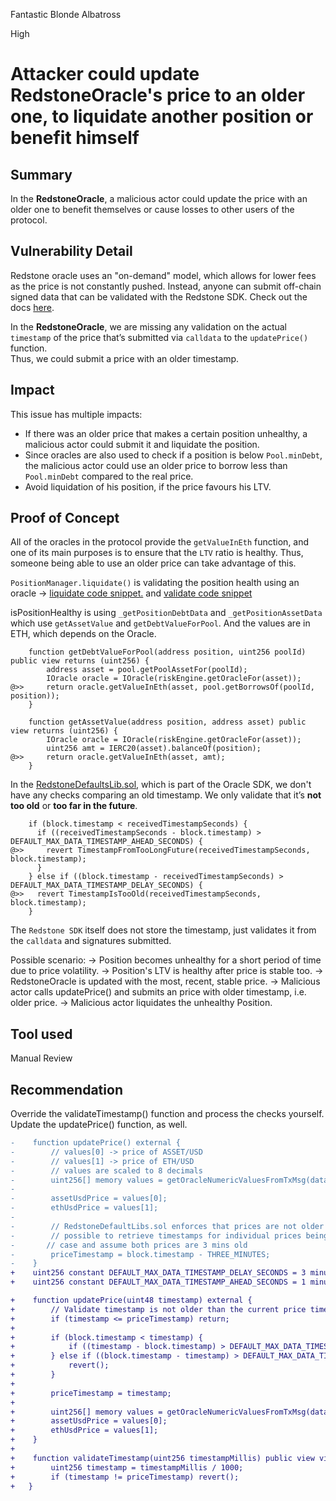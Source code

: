 Fantastic Blonde Albatross

High

# Attacker could update RedstoneOracle's price to an older one, to liquidate another position or benefit himself

## Summary
In the **RedstoneOracle**, a malicious actor could update the price with an older one to benefit themselves or cause losses to other users of the protocol.

## Vulnerability Detail

Redstone oracle uses an "on-demand" model, which allows for lower fees as the price is not constantly pushed. Instead, anyone can submit off-chain signed data that can be validated with the Redstone SDK. Check out the docs [here](https://docs.redstone.finance/docs/get-started/models/redstone-core).

In the **RedstoneOracle**, we are missing any validation on the actual `timestamp` of the price that’s submitted via `calldata` to the `updatePrice()` function.  
Thus, we could submit a price with an older timestamp.

## Impact
This issue has multiple impacts:
- If there was an older price that makes a certain position unhealthy, a malicious actor could submit it and liquidate the position.
- Since oracles are also used to check if a position is below `Pool.minDebt`, the malicious actor could use an older price to borrow less than `Pool.minDebt` compared to the real price. 
- Avoid liquidation of his position, if the price favours his LTV.

## Proof of Concept
All of the oracles in the protocol provide the `getValueInEth` function, and one of its main purposes is to ensure that the `LTV` ratio is healthy. Thus, someone being able to use an older price can take advantage of this.

`PositionManager.liquidate()` is validating the position health using an oracle -> [liquidate code snippet.](https://github.com/sherlock-audit/2024-08-sentiment-v2/blob/main/protocol-v2/src/PositionManager.sol#L435)  and [validate code snippet](https://github.com/sherlock-audit/2024-08-sentiment-v2/blob/main/protocol-v2/src/RiskModule.sol#L117)

 isPositionHealthy is using `_getPositionDebtData` and `_getPositionAssetData` which use `getAssetValue` and `getDebtValueForPool`. And the values are in ETH, which depends on the Oracle.
 
```solidity
    function getDebtValueForPool(address position, uint256 poolId) public view returns (uint256) {
        address asset = pool.getPoolAssetFor(poolId);
        IOracle oracle = IOracle(riskEngine.getOracleFor(asset));
@>>     return oracle.getValueInEth(asset, pool.getBorrowsOf(poolId, position));
    }
```
```solidity
    function getAssetValue(address position, address asset) public view returns (uint256) {
        IOracle oracle = IOracle(riskEngine.getOracleFor(asset));
        uint256 amt = IERC20(asset).balanceOf(position);
@>>     return oracle.getValueInEth(asset, amt);
    }
```

In the [RedstoneDefaultsLib.sol](https://github.com/redstone-finance/redstone-oracles-monorepo/blob/94ac46f41be52ee9132bede9d13897f5922c800d/packages/evm-connector/contracts/core/RedstoneDefaultsLib.sol#L18-L39), which is part of the Oracle SDK, we don't have any checks comparing an old timestamp.
We only validate that it’s **not too old** or **too far in the future**.  
```solidity
    if (block.timestamp < receivedTimestampSeconds) {
      if ((receivedTimestampSeconds - block.timestamp) > DEFAULT_MAX_DATA_TIMESTAMP_AHEAD_SECONDS) {
@>>     revert TimestampFromTooLongFuture(receivedTimestampSeconds, block.timestamp);
      }
    } else if ((block.timestamp - receivedTimestampSeconds) > DEFAULT_MAX_DATA_TIMESTAMP_DELAY_SECONDS) {
@>>   revert TimestampIsTooOld(receivedTimestampSeconds, block.timestamp);
    }
```
The `Redstone SDK` itself does not store the timestamp, just validates it from the `calldata` and signatures submitted.

Possible scenario:
-> Position becomes unhealthy for a short period of time due to price volatility.
-> Position's LTV is healthy after price is stable too.
-> RedstoneOracle is updated with the most, recent, stable price.
-> Malicious actor calls updatePrice() and submits an price with older timestamp, i.e. older price.
-> Malicious actor liquidates the unhealthy Position.

## Tool used

Manual Review

## Recommendation
Override the validateTimestamp() function and process the checks yourself. 
Update the updatePrice() function, as well.
```diff
-    function updatePrice() external {
-        // values[0] -> price of ASSET/USD
-        // values[1] -> price of ETH/USD
-        // values are scaled to 8 decimals
-        uint256[] memory values = getOracleNumericValuesFromTxMsg(dataFeedIds);
-
-        assetUsdPrice = values[0];
-        ethUsdPrice = values[1];
-
-        // RedstoneDefaultLibs.sol enforces that prices are not older than 3 mins. since it is not
-        // possible to retrieve timestamps for individual prices being passed, we consider the worst
-       // case and assume both prices are 3 mins old
-        priceTimestamp = block.timestamp - THREE_MINUTES;
-    }
+    uint256 constant DEFAULT_MAX_DATA_TIMESTAMP_DELAY_SECONDS = 3 minutes;
+    uint256 constant DEFAULT_MAX_DATA_TIMESTAMP_AHEAD_SECONDS = 1 minutes;

+    function updatePrice(uint48 timestamp) external {
+        // Validate timestamp is not older than the current price timestamp
+        if (timestamp <= priceTimestamp) return;
+
+        if (block.timestamp < timestamp) {
+            if ((timestamp - block.timestamp) > DEFAULT_MAX_DATA_TIMESTAMP_AHEAD_SECONDS) revert();
+        } else if ((block.timestamp - timestamp) > DEFAULT_MAX_DATA_TIMESTAMP_DELAY_SECONDS) {
+            revert();
+        }
+
+        priceTimestamp = timestamp;
+
+        uint256[] memory values = getOracleNumericValuesFromTxMsg(dataFeedIds);
+        assetUsdPrice = values[0];
+        ethUsdPrice = values[1];
+    }
+
+    function validateTimestamp(uint256 timestampMillis) public view virtual override {
+        uint256 timestamp = timestampMillis / 1000;
+        if (timestamp != priceTimestamp) revert();
+   }

```